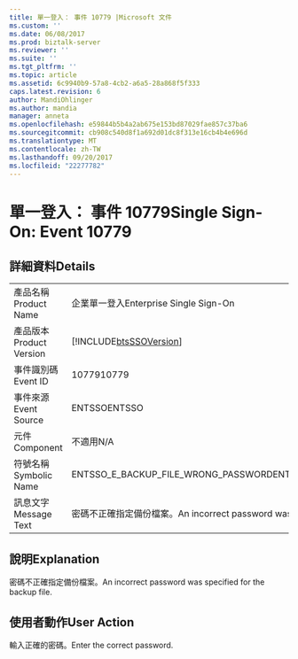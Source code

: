 ```yaml
---
title: 單一登入： 事件 10779 |Microsoft 文件
ms.custom: ''
ms.date: 06/08/2017
ms.prod: biztalk-server
ms.reviewer: ''
ms.suite: ''
ms.tgt_pltfrm: ''
ms.topic: article
ms.assetid: 6c9940b9-57a8-4cb2-a6a5-28a868f5f333
caps.latest.revision: 6
author: MandiOhlinger
ms.author: mandia
manager: anneta
ms.openlocfilehash: e59844b5b4a2ab675e153bd87029fae857c37ba6
ms.sourcegitcommit: cb908c540d8f1a692d01dc8f313e16cb4b4e696d
ms.translationtype: MT
ms.contentlocale: zh-TW
ms.lasthandoff: 09/20/2017
ms.locfileid: "22277782"
---
```

# <a name="single-sign-on-event-10779"></a><span data-ttu-id="64f76-102">單一登入： 事件 10779</span><span class="sxs-lookup"><span data-stu-id="64f76-102">Single Sign-On: Event 10779</span></span>
## <a name="details"></a><span data-ttu-id="64f76-103">詳細資料</span><span class="sxs-lookup"><span data-stu-id="64f76-103">Details</span></span>  
  
|||  
|-|-|  
|<span data-ttu-id="64f76-104">產品名稱</span><span class="sxs-lookup"><span data-stu-id="64f76-104">Product Name</span></span>|<span data-ttu-id="64f76-105">企業單一登入</span><span class="sxs-lookup"><span data-stu-id="64f76-105">Enterprise Single Sign-On</span></span>|  
|<span data-ttu-id="64f76-106">產品版本</span><span class="sxs-lookup"><span data-stu-id="64f76-106">Product Version</span></span>|[!INCLUDE[btsSSOVersion](../includes/btsssoversion-md.md)]|  
|<span data-ttu-id="64f76-107">事件識別碼</span><span class="sxs-lookup"><span data-stu-id="64f76-107">Event ID</span></span>|<span data-ttu-id="64f76-108">10779</span><span class="sxs-lookup"><span data-stu-id="64f76-108">10779</span></span>|  
|<span data-ttu-id="64f76-109">事件來源</span><span class="sxs-lookup"><span data-stu-id="64f76-109">Event Source</span></span>|<span data-ttu-id="64f76-110">ENTSSO</span><span class="sxs-lookup"><span data-stu-id="64f76-110">ENTSSO</span></span>|  
|<span data-ttu-id="64f76-111">元件</span><span class="sxs-lookup"><span data-stu-id="64f76-111">Component</span></span>|<span data-ttu-id="64f76-112">不適用</span><span class="sxs-lookup"><span data-stu-id="64f76-112">N/A</span></span>|  
|<span data-ttu-id="64f76-113">符號名稱</span><span class="sxs-lookup"><span data-stu-id="64f76-113">Symbolic Name</span></span>|<span data-ttu-id="64f76-114">ENTSSO_E_BACKUP_FILE_WRONG_PASSWORD</span><span class="sxs-lookup"><span data-stu-id="64f76-114">ENTSSO_E_BACKUP_FILE_WRONG_PASSWORD</span></span>|  
|<span data-ttu-id="64f76-115">訊息文字</span><span class="sxs-lookup"><span data-stu-id="64f76-115">Message Text</span></span>|<span data-ttu-id="64f76-116">密碼不正確指定備份檔案。</span><span class="sxs-lookup"><span data-stu-id="64f76-116">An incorrect password was specified for the backup file.</span></span>|  
  
## <a name="explanation"></a><span data-ttu-id="64f76-117">說明</span><span class="sxs-lookup"><span data-stu-id="64f76-117">Explanation</span></span>  
 <span data-ttu-id="64f76-118">密碼不正確指定備份檔案。</span><span class="sxs-lookup"><span data-stu-id="64f76-118">An incorrect password was specified for the backup file.</span></span>  
  
## <a name="user-action"></a><span data-ttu-id="64f76-119">使用者動作</span><span class="sxs-lookup"><span data-stu-id="64f76-119">User Action</span></span>  
 <span data-ttu-id="64f76-120">輸入正確的密碼。</span><span class="sxs-lookup"><span data-stu-id="64f76-120">Enter the correct password.</span></span>